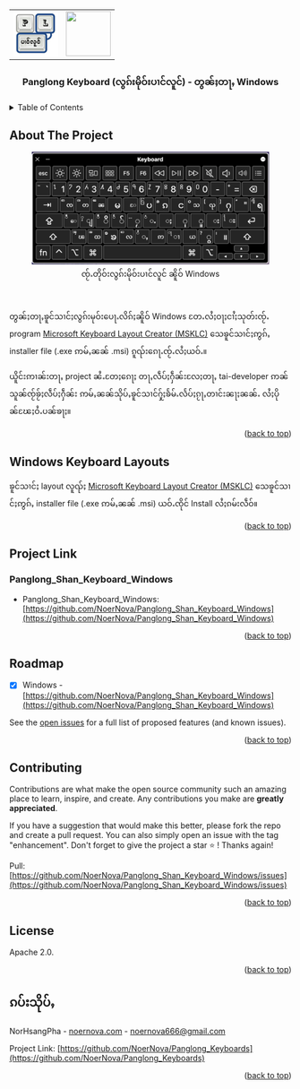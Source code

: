 <div id="top"></div>

<!-- PROJECT LOGO -->
<br />

<div align="center">

<table>
  <tr>
    <td>
     <img src="../Panglong_Keyboard-logo.png" alt="Panglong Keyboard" width="80" height="80">
    </td>
    <td>
      <img src="https://cdn.jsdelivr.net/gh/devicons/devicon/icons/windows8/windows8-original.svg" width="80" height="80"/>
    </td>
  </tr>
</table>

  <h3 align="center">Panglong Keyboard (လွၵ်းမိုဝ်းပၢင်လူင်) - တွၼ်ႈတႃႇ Windows</h3>

</div>

<!-- TABLE OF CONTENTS -->

<details>
  <summary>Table of Contents</summary>
  <ol>
    <li>
      <a href="#about-the-project">လွင်ႈတၢင်း</a>
    </li>
    <li><a href="#windows-keyboard-layouts">Windows Keyboard Layouts</a></li>
    <li><a href="#project-link">Project Link</a></li>
    <li><a href="#roadmap">Roadmap</a></li>
    <li><a href="#contributing">Contributing</a></li>
    <li><a href="#license">License</a></li>
    <li><a href="#ၵပ်းသိုပ်ႇ">ၵပ်းသိုပ်ႇ</a></li>
  </ol>
</details>

<!-- ABOUT THE PROJECT -->

## About The Project

<div align="center">
  <figure>
    <img src="demo_windows.png" alt="Demo: Windows" width="500" />
    <br />
    <figcaption>ၸႂ်ႉတိုဝ်းလွၵ်းမိုဝ်းပၢင်လူင် ၼိူဝ် Windows</figcaption>
  </figure>
</div>
<br />

တွၼ်ႈတႃႇၶူင်သၢင်ႈလွၵ်းမုဝ်းပေႃႉလိၵ်ႈၼိူဝ် Windows တႄႉလႆႈဝႃႈငၢႆႈသုတ်းၸႂ်ႉ program [Microsoft Keyboard Layout Creator (MSKLC)](https://www.microsoft.com/en-us/download/details.aspx?id=102134) သေၶူင်သၢင်ႈဢွၵ်ႇ installer file (.exe ဢမ်ႇၼၼ် .msi) ၵူၺ်းၵေႃႉၸႂ်ႉလႆႈယဝ်ႉ။

ယိူင်းဢၢၼ်းတႃႇ project ၼႆႉတႄႈၵေႃႈ တႃႇလဵပ်ႈႁဵၼ်းလႄႈတႃႇ tai-developer ဢၼ်သူၼ်ၸႂ်ၶႂ်ႈလဵပ်ႈႁဵၼ်း ဢမ်ႇၼၼ်သိုပ်ႇၶူင်သၢင်ႁႂ်ႈၶႅမ်ႉလႅပ်ႈၵႂႃႇတၢင်းၼႃႈၼၼ်ႉ လႆႈပိုၼ်ၽႄႈဝႆႉပၼ်ၶႃႈ။

<p align="right">(<a href="#top">back to top</a>)</p>

<!-- WINDOWS KEYBOARD LAYOUTS -->

## Windows Keyboard Layouts

ၶူင်သၢင်ႈ layout လူၺ်ႈ [Microsoft Keyboard Layout Creator (MSKLC)](https://www.microsoft.com/en-us/download/details.aspx?id=102134) သေၶူင်သၢင်ႈဢွၵ်ႇ installer file (.exe ဢမ်ႇၼၼ် .msi) ယဝ်ႉၸိုင် Install လႆႈၵမ်းလဵဝ်။

<p align="right">(<a href="#top">back to top</a>)</p>

<!-- PROJECT LINK -->

## Project Link

### Panglong_Shan_Keyboard_Windows
- Panglong_Shan_Keyboard_Windows: [https://github.com/NoerNova/Panglong_Shan_Keyboard_Windows](https://github.com/NoerNova/Panglong_Shan_Keyboard_Windows)

<p align="right">(<a href="#top">back to top</a>)</p>

<!-- ROADMAP -->

## Roadmap

- [x] Windows - [https://github.com/NoerNova/Panglong_Shan_Keyboard_Windows](https://github.com/NoerNova/Panglong_Shan_Keyboard_Windows)

See the [open issues](https://github.com/NoerNova/Panglong_Keyboards/issues) for a full list of proposed features (and known issues).

<p align="right">(<a href="#top">back to top</a>)</p>

<!-- CONTRIBUTING -->

## Contributing

Contributions are what make the open source community such an amazing place to learn, inspire, and create. Any contributions you make are **greatly appreciated**.

If you have a suggestion that would make this better, please fork the repo and create a pull request. You can also simply open an issue with the tag "enhancement".
Don't forget to give the project a star ⭐️ ! Thanks again!

Pull: [https://github.com/NoerNova/Panglong_Shan_Keyboard_Windows/issues](https://github.com/NoerNova/Panglong_Shan_Keyboard_Windows/issues)

<p align="right">(<a href="#top">back to top</a>)</p>

<!-- LICENSE -->

## License

Apache 2.0.

<p align="right">(<a href="#top">back to top</a>)</p>

<!-- CONTACT -->

## ၵပ်းသိုပ်ႇ

NorHsangPha - [noernova.com](noernova.com) - noernova666@gmail.com

Project Link: [https://github.com/NoerNova/Panglong_Keyboards](https://github.com/NoerNova/Panglong_Keyboards)

<p align="right">(<a href="#top">back to top</a>)</p>
